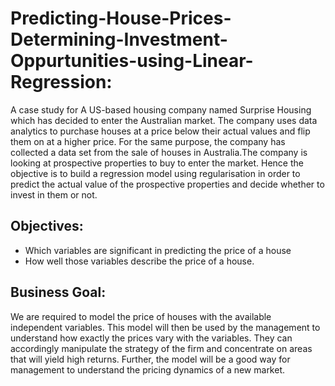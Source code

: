 # Predicting-House-Prices-Determining-Investment-Oppurtunities-using-Linear-Regression:

A case study for A US-based housing company named Surprise Housing which has decided to enter the Australian market. The company uses data analytics to purchase houses at a price below their actual values and flip them on at a higher price. For the same purpose, the company has collected a data set from the sale of houses in Australia.The company is looking at prospective properties to buy to enter the market. Hence the objective is to build a regression model using regularisation in order to predict the actual value of the prospective properties and decide whether to invest in them or not.

## Objectives:

- Which variables are significant in predicting the price of a house
- How well those variables describe the price of a house.

## Business Goal:

We are required to model the price of houses with the available independent variables. This model will then be used by the management to understand how exactly the prices vary with the variables. They can accordingly manipulate the strategy of the firm and concentrate on areas that will yield high returns. Further, the model will be a good way for management to understand the pricing dynamics of a new market.
